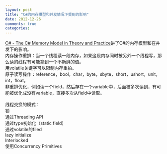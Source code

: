 ```yaml
---
layout: post
title: "C#的内存模型和并发情况下受到的影响"
date: 2012-12-26
comments: true
categories: 
---
```

<a href="http://msdn.microsoft.com/en-us/magazine/jj863136.aspx">C# - The C# Memory Model in Theory and Practice</a>讲了C#的内存模型和在并发下的影响。<br />内存操作重排：当一个线程读一段内存，如果这段内存同时被另外一个线程写，那么读的线程有可能拿到一个不新鲜的值。<br />用volatile关键字可以限制内存重拍。<br />原子读写操作：reference，bool，char，byte，sbyte，short，ushort，unit，int，float。<br />非重排优化，例如读一个field，然后存在一个variable中，后面被多次读到，有可能被优化成没有variable，直接多次从field中读取。<br /><br />线程交换的模式：<br />锁<br />通过Threading API<br />通过type初始化（static field）<br />通过volatile的filed<br />lazy initialize<br />Interlocked <br />使用Concurrency Primitives<br /><br /><br /><br /><br /><br /><blockquote></blockquote>